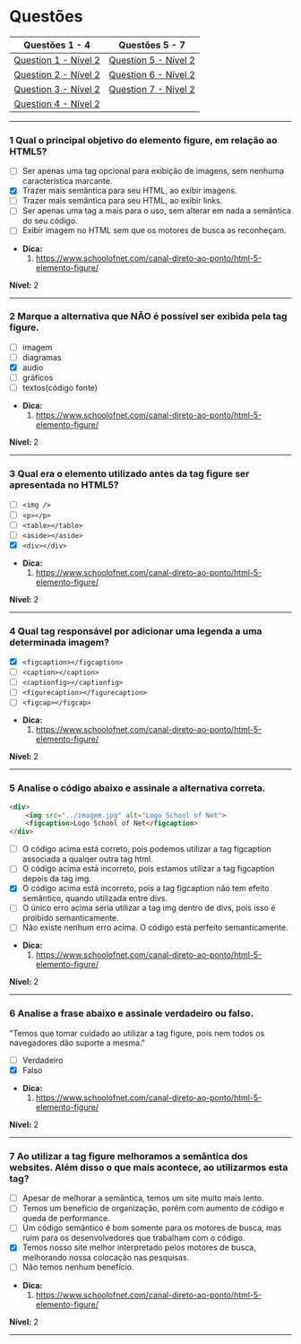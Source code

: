 # Questões

| Questões 1 - 4            | Questões 5 - 7             |
|---------------------------|----------------------------|
| [Question 1 - Nível 2][1] | [Question 5 - Nível 2][5]  |  
| [Question 2 - Nível 2][2] | [Question 6 - Nível 2][6]  |  
| [Question 3 - Nível 2][3] | [Question 7 - Nível 2][7]  |  
| [Question 4 - Nível 2][4] |                            |  

[1]:#1-qual-o-principal-objetivo-do-elemento-figure-em-relação-ao-html5
[2]:#2-marque-a-alternativa-que-nÃo-é-possível-ser-exibida-pela-tag-figure
[3]:#3-qual-era-o-elemento-utilizado-antes-da-tag-figure-ser-apresentada-no-html5
[4]:#4-qual-tag-responsável-por-adicionar-uma-legenda-a-uma-determinada-imagem
[5]:#5-analise-o-código-abaixo-e-assinale-a-alternativa-correta
[6]:#6-analise-a-frase-abaixo-e-assinale-verdadeiro-ou-falso
[7]:#7-ao-utilizar-a-tag-figure-melhoramos-a-semântica-dos-websites-além-disso-o-que-mais-acontece-ao-utilizarmos-esta-tag

***

### 1 Qual o principal objetivo do elemento figure, em relação ao HTML5?

- [ ] Ser apenas uma tag opcional para exibição de imagens, sem nenhuma característica marcante.
- [x] Trazer mais semântica para seu HTML, ao exibir imagens.
- [ ] Trazer mais semântica para seu HTML, ao exibir links.
- [ ] Ser apenas uma tag a mais para o uso, sem alterar em nada a semântica do seu código.
- [ ] Exibir imagem no HTML sem que os motores de busca as reconheçam.

* **Dica:**
    1. <https://www.schoolofnet.com/canal-direto-ao-ponto/html-5-elemento-figure/>

**Nível:** 2

***

### 2 Marque a alternativa que NÃO é possível ser exibida pela tag figure.

- [ ] imagem
- [ ] diagramas
- [x] audio
- [ ] gráficos
- [ ] textos(código fonte)

* **Dica:**
    1. <https://www.schoolofnet.com/canal-direto-ao-ponto/html-5-elemento-figure/>

**Nível:** 2

***

### 3 Qual era o elemento utilizado antes da tag figure ser apresentada no HTML5?

- [ ] `<img />`
- [ ] `<p></p>`
- [ ] `<table></table>`
- [ ] `<aside></aside>`
- [x] `<div></div>`

* **Dica:**
    1. <https://www.schoolofnet.com/canal-direto-ao-ponto/html-5-elemento-figure/>

**Nível:** 2

***

### 4 Qual tag responsável por adicionar uma legenda a uma determinada imagem?

- [x] `<figcaption></figcaption>`
- [ ] `<caption></caption>`
- [ ] `<captionfig></captionfig>`
- [ ] `<figurecaption></figurecaption>`
- [ ] `<figcap></figcap>`

* **Dica:**
    1. <https://www.schoolofnet.com/canal-direto-ao-ponto/html-5-elemento-figure/>

**Nível:** 2

***

### 5 Analise o código abaixo e assinale a alternativa correta.

```html
<div>
    <img src="../imagem.jpg" alt="Logo School of Net">
    <figcaption>Logo School of Net</figcaption>
</div>
```

- [ ] O código acima está correto, pois podemos utilizar a tag figcaption associada a qualqer outra tag html.
- [ ] O código acima está incorreto, pois estamos utilizar a tag figcaption depois da tag img.
- [x] O código acima está incorreto, pois a tag figcaption não tem efeito semântico, quando utilizada entre divs.
- [ ] O único erro acima seria utilizar a tag img dentro de divs, pois isso é proibido semanticamente. 
- [ ] Não existe nenhum erro acima. O código está perfeito semanticamente.

* **Dica:**
    1. <https://www.schoolofnet.com/canal-direto-ao-ponto/html-5-elemento-figure/>

**Nível:** 2

***

### 6 Analise a frase abaixo e assinale verdadeiro ou falso.

"Temos que tomar cuidado ao utilizar a tag figure, pois nem todos os navegadores dão suporte a mesma."

- [ ] Verdadeiro
- [x] Falso

* **Dica:**
    1. <https://www.schoolofnet.com/canal-direto-ao-ponto/html-5-elemento-figure/>

**Nível:** 2

***

### 7 Ao utilizar a tag figure melhoramos a semântica dos websites. Além disso o que mais acontece, ao utilizarmos esta tag?

- [ ] Apesar de melhorar a semântica, temos um site muito mais lento.
- [ ] Temos um benefício de organização, porém com aumento de código e queda de performance. 
- [ ] Um código semântico é bom somente para os motores de busca, mas ruim para os desenvolvedores que trabalham com o código.
- [x] Temos nosso site melhor interpretado pelos motores de busca, melhorando nossa colocação nas pesquisas.
- [ ] Não temos nenhum benefício.

* **Dica:**
    1. <https://www.schoolofnet.com/canal-direto-ao-ponto/html-5-elemento-figure/>

**Nível:** 2

***